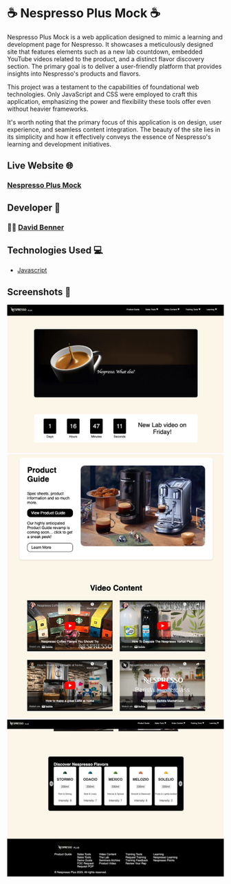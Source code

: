 # ☕ Nespresso Plus Mock ☕

Nespresso Plus Mock is a web application designed to mimic a learning and development page for Nespresso. It showcases a meticulously designed site that features elements such as a new lab countdown, embedded YouTube videos related to the product, and a distinct flavor discovery section. The primary goal is to deliver a user-friendly platform that provides insights into Nespresso's products and flavors.

This project was a testament to the capabilities of foundational web technologies. Only JavaScript and CSS were employed to craft this application, emphasizing the power and flexibility these tools offer even without heavier frameworks.

It's worth noting that the primary focus of this application is on design, user experience, and seamless content integration. The beauty of the site lies in its simplicity and how it effectively conveys the essence of Nespresso's learning and development initiatives.

## Live Website 🌐

### [Nespresso Plus Mock](https://nespresso-plus-mock.vercel.app/)

## Developer 🤝

### 🧑‍💻 [David Benner](https://github.com/davebenner14)

## Technologies Used 💻

- [Javascript](https://devdocs.io/javascript/)

## Screenshots 📸

![Screenshot 1](Screenshots/Screenshot1.png)
![Screenshot 2](Screenshots/Screenshot2.png)
![Screenshot 3](Screenshots/Screenshot3.png)
